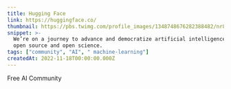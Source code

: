 ```yaml
---
title: Hugging Face
link: https://huggingface.co/
thumbnail: https://pbs.twimg.com/profile_images/1348748676282388482/nr8ZuLBE_400x400.jpg
snippet: >-
  We’re on a journey to advance and democratize artificial intelligence through
  open source and open science.
tags: ["community", "AI", " machine-learning"]
createdAt: 2022-11-18T00:00:00.000Z
---
```

Free AI Community